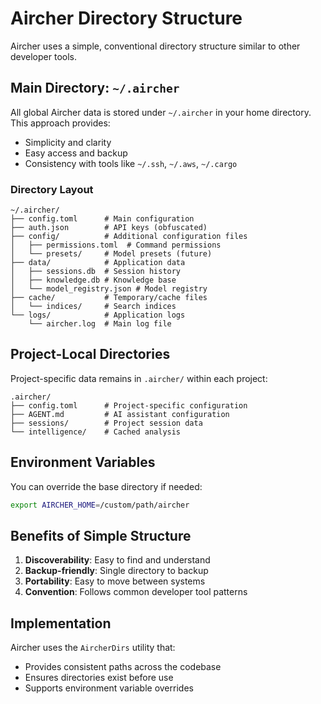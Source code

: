 # Aircher Directory Structure

Aircher uses a simple, conventional directory structure similar to other developer tools.

## Main Directory: `~/.aircher`

All global Aircher data is stored under `~/.aircher` in your home directory. This approach provides:
- Simplicity and clarity
- Easy access and backup
- Consistency with tools like `~/.ssh`, `~/.aws`, `~/.cargo`

### Directory Layout

```
~/.aircher/
├── config.toml      # Main configuration
├── auth.json        # API keys (obfuscated)
├── config/          # Additional configuration files
│   ├── permissions.toml  # Command permissions
│   └── presets/     # Model presets (future)
├── data/            # Application data
│   ├── sessions.db  # Session history
│   ├── knowledge.db # Knowledge base
│   └── model_registry.json # Model registry
├── cache/           # Temporary/cache files
│   └── indices/     # Search indices
└── logs/            # Application logs
    └── aircher.log  # Main log file
```

## Project-Local Directories

Project-specific data remains in `.aircher/` within each project:
```
.aircher/
├── config.toml      # Project-specific configuration
├── AGENT.md         # AI assistant configuration
├── sessions/        # Project session data
└── intelligence/    # Cached analysis
```

## Environment Variables

You can override the base directory if needed:
```bash
export AIRCHER_HOME=/custom/path/aircher
```

## Benefits of Simple Structure

1. **Discoverability**: Easy to find and understand
2. **Backup-friendly**: Single directory to backup
3. **Portability**: Easy to move between systems
4. **Convention**: Follows common developer tool patterns

## Implementation

Aircher uses the `AircherDirs` utility that:
- Provides consistent paths across the codebase
- Ensures directories exist before use
- Supports environment variable overrides